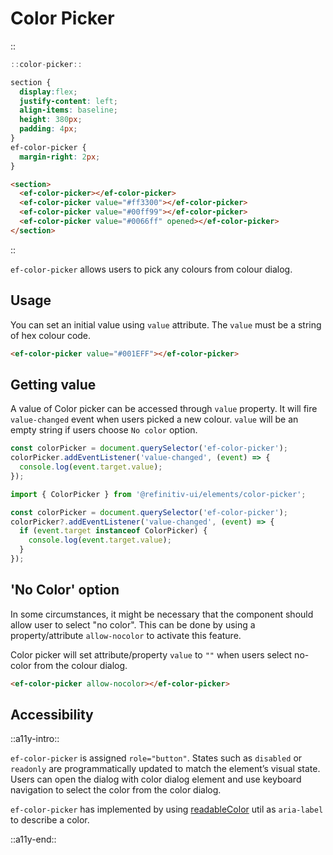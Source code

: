 <!--
type: page
title: Color Picker
location: ./elements/color-picker
layout: default
language_tabs: [javascript, typescript]
-->

# Color Picker
::
```javascript
::color-picker::
```
```css
section {
  display:flex;
  justify-content: left;
  align-items: baseline;
  height: 380px;
  padding: 4px;
}
ef-color-picker {
  margin-right: 2px;
}
```
```html
<section>
  <ef-color-picker></ef-color-picker>
  <ef-color-picker value="#ff3300"></ef-color-picker>
  <ef-color-picker value="#00ff99"></ef-color-picker>
  <ef-color-picker value="#0066ff" opened></ef-color-picker>
</section>
```
::

`ef-color-picker` allows users to pick any colours from colour dialog.

## Usage

You can set an initial value using `value` attribute. The `value` must be a string of hex colour code.

```html
<ef-color-picker value="#001EFF"></ef-color-picker>
```

## Getting value

A value of Color picker can be accessed through `value` property. It will fire `value-changed` event when users picked a new colour. `value` will be an empty string if users choose `No color` option.

```javascript
const colorPicker = document.querySelector('ef-color-picker');
colorPicker.addEventListener('value-changed', (event) => {
  console.log(event.target.value);
});
```

```typescript
import { ColorPicker } from '@refinitiv-ui/elements/color-picker';

const colorPicker = document.querySelector('ef-color-picker');
colorPicker?.addEventListener('value-changed', (event) => {
  if (event.target instanceof ColorPicker) {
    console.log(event.target.value);
  }
});
```

## 'No Color' option

In some circumstances, it might be necessary that the component should allow user to select "no color". This can be done by using a property/attribute `allow-nocolor` to activate this feature.

Color picker will set attribute/property `value` to `""` when users select no-color from the colour dialog.

```html
<ef-color-picker allow-nocolor></ef-color-picker>
```

## Accessibility

::a11y-intro::

`ef-color-picker` is assigned `role="button"`. States such as `disabled` or `readonly` are programmatically updated to match the element’s visual state. Users can open the dialog with color dialog element and use keyboard navigation to select the color from the color dialog.

`ef-color-picker` has implemented by using [readableColor](https://github.com/Refinitiv/refinitiv-ui/tree/v7/packages/utils#color-helper) util as `aria-label` to describe a color.

::a11y-end::
